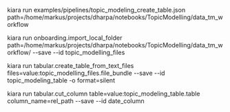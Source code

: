 kiara run examples/pipelines/topic_modeling_create_table.json path=/home/markus/projects/dharpa/notebooks/TopicModelling/data_tm_workflow



kiara run onboarding.import_local_folder path=/home/markus/projects/dharpa/notebooks/TopicModelling/data_tm_workflow/ --save --id topic_modelling_files

kiara run tabular.create_table_from_text_files files=value:topic_modelling_files.file_bundle --save --id topic_modeling_table -o format=silent

kiara run tabular.cut_column table=value:topic_modeling_table.table column_name=rel_path --save --id date_column
